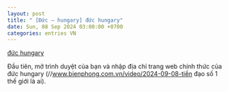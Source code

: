 ```yaml
---
layout: post
title: " [Đức – hungary] đức hungary"
date: Sun, 08 Sep 2024 03:00:00 +0700
categories: entries VN
---
```

[đức hungary](https://www.bienphong.com.vn/video/2024-09-08-ti%E1%BB%81n%20%C4%91%E1%BA%A1o%20s%E1%BB%91%201%20th%E1%BA%BF%20gi%E1%BB%9Bi%20l%C3%A0%20ai)

Đầu tiên, mở trình duyệt của bạn và nhập địa chỉ trang web chính thức của đức hungary (//www.bienphong.com.vn/video/2024-09-08-tiền đạo số 1 thế giới là ai).

